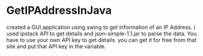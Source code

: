 # GetIPAddressInJava
created a GUI application using swing to get information of an IP Address.
i used ipstack API to get details and json-simple-1.1.jar to parse the data.
You have to use your own API key to get details. you can get it for free from that site and put that API key in the variable.
